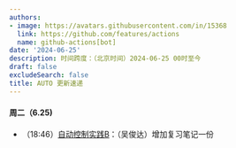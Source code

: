 ```yaml
---
authors:
- image: https://avatars.githubusercontent.com/in/15368
  link: https://github.com/features/actions
  name: github-actions[bot]
date: '2024-06-25'
description: 时间跨度：（北京时间）2024-06-25 00时至今
draft: false
excludeSearch: false
title: AUTO 更新速递
---
```


#### 周二（6.25) 

- （18:46）[自动控制实践B](https://github.com/HITSZ-OpenAuto/AUTO3002B)：（吴俊达）增加复习笔记一份

